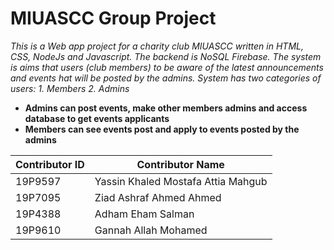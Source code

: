 # MIUASCC Group Project #
_This is a Web app project for a charity club MIUASCC written in HTML, CSS, NodeJs and Javascript. The backend is NoSQL Firebase. The system is aims that users (club members) to be aware of the latest announcements and events hat will be posted by the admins. System has two categories of users: 1. Members   2. Admins_

- **Admins can post events, make other members admins and access database to get events applicants**
- **Members can see events post and apply to events posted by the admins**



Contributor ID | Contributor Name 
------------- | -------------
19P9597  | Yassin Khaled Mostafa Attia Mahgub
19P7095  | Ziad Ashraf Ahmed Ahmed
19P4388  | Adham Eham Salman
19P9610 | Gannah Allah Mohamed



 
